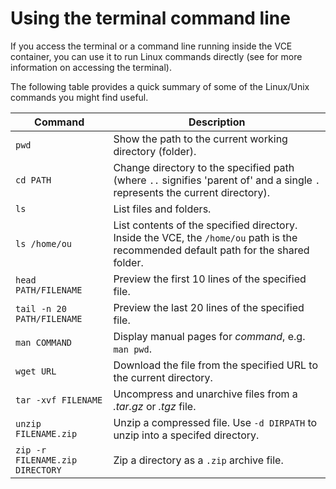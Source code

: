# Using the terminal command line

If you access the terminal or a command line running inside the VCE container, you can use it to run Linux commands directly (see [](g-troubleshooting.md#accessing-a-terminal-command-line-interface-within-the-VCE) for more information on accessing the terminal).

The following table provides a quick summary of some of the Linux/Unix commands you might find useful.

| Command | Description |
| -------------------- | ---------------------------------------------------------- |
| `pwd` | Show the path to the current working directory (folder). |
| `cd PATH` | Change directory to the specified path (where `..` signifies 'parent of' and a single `.` represents the current directory). |
| `ls` | List files and folders. |
| `ls /home/ou` | List contents of the specified directory. Inside the VCE, the `/home/ou` path is the recommended default path for the shared folder. |
| `head PATH/FILENAME` | Preview the first 10 lines of the specified file. |
| `tail -n 20 PATH/FILENAME` | Preview the last 20 lines of the specified file. |
| `man COMMAND` | Display manual pages for *command*, e.g. `man pwd`. |
| `wget URL` | Download the file from the specified URL to the current directory. |
| `tar -xvf FILENAME` | Uncompress and unarchive files from a *.tar.gz* or *.tgz* file. |
| `unzip FILENAME.zip` | Unzip a compressed file. Use `-d DIRPATH` to unzip into a specifed directory. |
| `zip -r FILENAME.zip DIRECTORY` | Zip a directory as a `.zip` archive file. |